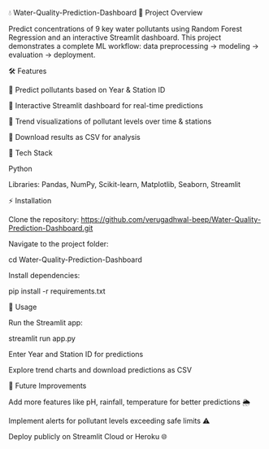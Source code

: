 💧 Water-Quality-Prediction-Dashboard
🌟 Project Overview

Predict concentrations of 9 key water pollutants using Random Forest Regression and an interactive Streamlit dashboard.
This project demonstrates a complete ML workflow: data preprocessing → modeling → evaluation → deployment.

🛠 Features

🔹 Predict pollutants based on Year & Station ID

🔹 Interactive Streamlit dashboard for real-time predictions

🔹 Trend visualizations of pollutant levels over time & stations

🔹 Download results as CSV for analysis

🧰 Tech Stack

Python

Libraries: Pandas, NumPy, Scikit-learn, Matplotlib, Seaborn, Streamlit

⚡ Installation

Clone the repository:
https://github.com/verugadhwal-beep/Water-Quality-Prediction-Dashboard.git


Navigate to the project folder:

cd Water-Quality-Prediction-Dashboard


Install dependencies:

pip install -r requirements.txt

🚀 Usage

Run the Streamlit app:

streamlit run app.py


Enter Year and Station ID for predictions

Explore trend charts and download predictions as CSV


🔮 Future Improvements

Add more features like pH, rainfall, temperature for better predictions 🌦️

Implement alerts for pollutant levels exceeding safe limits ⚠️

Deploy publicly on Streamlit Cloud or Heroku 🌐
